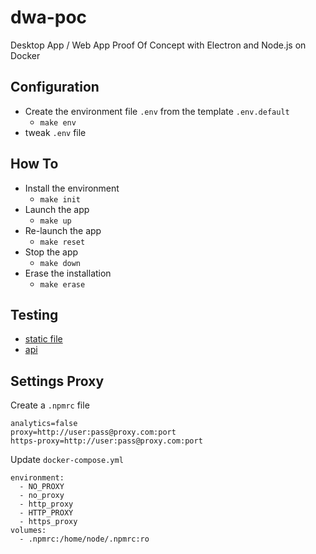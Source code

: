 # dwa-poc
Desktop App / Web App Proof Of Concept with Electron and Node.js on Docker


## Configuration

- Create the environment file `.env` from the template `.env.default`
	- `make env`
- tweak `.env` file


## How To

- Install the environment
	- `make init`
- Launch the app
	- `make up`
- Re-launch the app
	- `make reset`
- Stop the app
	- `make down`
- Erase the installation
	- `make erase`


## Testing

- [static file](http://localhost:3000)
- [api](http://localhost:3000/api)


## Settings Proxy

Create a `.npmrc` file
```
analytics=false
proxy=http://user:pass@proxy.com:port
https-proxy=http://user:pass@proxy.com:port

```

Update `docker-compose.yml`
```
environment:
  - NO_PROXY
  - no_proxy
  - http_proxy
  - HTTP_PROXY
  - https_proxy
volumes:
  - .npmrc:/home/node/.npmrc:ro
```

